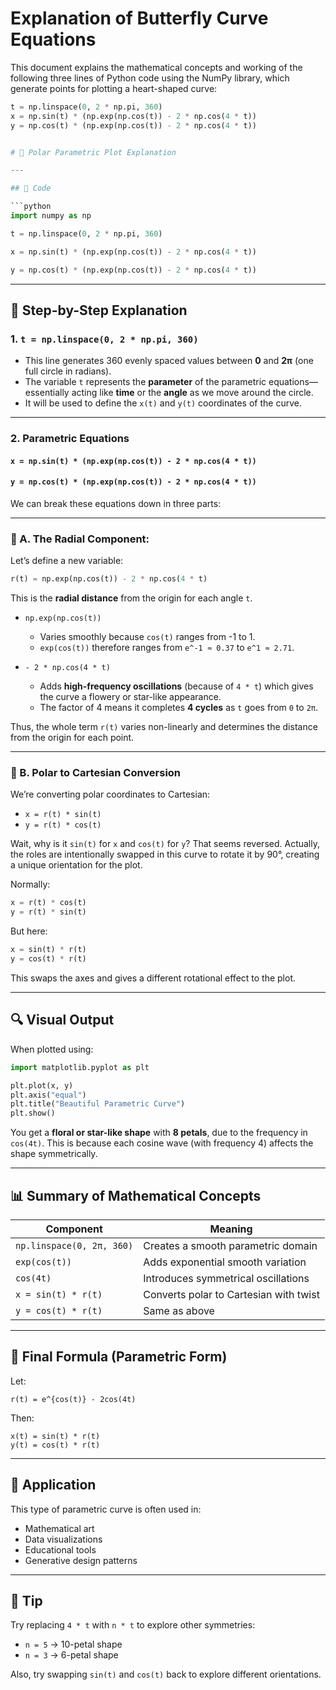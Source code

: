 # Explanation of Butterfly Curve Equations

This document explains the mathematical concepts and working of the following three lines of Python code using the NumPy library, which generate points for plotting a heart-shaped curve:

```python
t = np.linspace(0, 2 * np.pi, 360)
x = np.sin(t) * (np.exp(np.cos(t)) - 2 * np.cos(4 * t))
y = np.cos(t) * (np.exp(np.cos(t)) - 2 * np.cos(4 * t))


# 📀 Polar Parametric Plot Explanation

---

## 📌 Code

```python
import numpy as np

t = np.linspace(0, 2 * np.pi, 360)

x = np.sin(t) * (np.exp(np.cos(t)) - 2 * np.cos(4 * t))

y = np.cos(t) * (np.exp(np.cos(t)) - 2 * np.cos(4 * t))
```

---

## 🧯 Step-by-Step Explanation

### 1. `t = np.linspace(0, 2 * np.pi, 360)`

- This line generates 360 evenly spaced values between **0** and **2π** (one full circle in radians).
- The variable `t` represents the **parameter** of the parametric equations—essentially acting like **time** or the **angle** as we move around the circle.
- It will be used to define the `x(t)` and `y(t)` coordinates of the curve.

---

### 2. Parametric Equations

#### `x = np.sin(t) * (np.exp(np.cos(t)) - 2 * np.cos(4 * t))`

#### `y = np.cos(t) * (np.exp(np.cos(t)) - 2 * np.cos(4 * t))`

We can break these equations down in three parts:

---

### 🔸 A. The Radial Component:  
Let’s define a new variable:

```python
r(t) = np.exp(np.cos(t)) - 2 * np.cos(4 * t)
```

This is the **radial distance** from the origin for each angle `t`.

- `np.exp(np.cos(t))`  
  - Varies smoothly because `cos(t)` ranges from -1 to 1.  
  - `exp(cos(t))` therefore ranges from `e^-1 ≈ 0.37` to `e^1 ≈ 2.71`.

- `- 2 * np.cos(4 * t)`  
  - Adds **high-frequency oscillations** (because of `4 * t`) which gives the curve a flowery or star-like appearance.
  - The factor of 4 means it completes **4 cycles** as `t` goes from `0` to `2π`.

Thus, the whole term `r(t)` varies non-linearly and determines the distance from the origin for each point.

---

### 🔸 B. Polar to Cartesian Conversion

We’re converting polar coordinates to Cartesian:

- `x = r(t) * sin(t)`
- `y = r(t) * cos(t)`

Wait, why is it `sin(t)` for `x` and `cos(t)` for `y`? That seems reversed. Actually, the roles are intentionally swapped in this curve to rotate it by 90°, creating a unique orientation for the plot.

Normally:
```python
x = r(t) * cos(t)
y = r(t) * sin(t)
```

But here:
```python
x = sin(t) * r(t)
y = cos(t) * r(t)
```

This swaps the axes and gives a different rotational effect to the plot.

---

## 🔍 Visual Output

When plotted using:

```python
import matplotlib.pyplot as plt

plt.plot(x, y)
plt.axis("equal")
plt.title("Beautiful Parametric Curve")
plt.show()
```

You get a **floral or star-like shape** with **8 petals**, due to the frequency in `cos(4t)`. This is because each cosine wave (with frequency 4) affects the shape symmetrically.

---

## 📊 Summary of Mathematical Concepts

| Component | Meaning |
|----------|---------|
| `np.linspace(0, 2π, 360)` | Creates a smooth parametric domain |
| `exp(cos(t))` | Adds exponential smooth variation |
| `cos(4t)` | Introduces symmetrical oscillations |
| `x = sin(t) * r(t)` | Converts polar to Cartesian with twist |
| `y = cos(t) * r(t)` | Same as above |

---

## 🧠 Final Formula (Parametric Form)

Let:
```
r(t) = e^{cos(t)} - 2cos(4t)
```

Then:
```
x(t) = sin(t) * r(t)
y(t) = cos(t) * r(t)
```

---

## 🌈 Application

This type of parametric curve is often used in:

- Mathematical art
- Data visualizations
- Educational tools
- Generative design patterns

---

## 📌 Tip

Try replacing `4 * t` with `n * t` to explore other symmetries:
- `n = 5` → 10-petal shape
- `n = 3` → 6-petal shape

Also, try swapping `sin(t)` and `cos(t)` back to explore different orientations.



